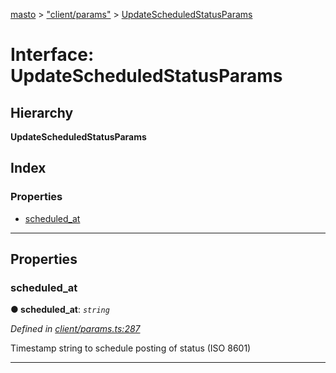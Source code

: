 [masto](../README.md) > ["client/params"](../modules/_client_params_.md) > [UpdateScheduledStatusParams](../interfaces/_client_params_.updatescheduledstatusparams.md)

# Interface: UpdateScheduledStatusParams

## Hierarchy

**UpdateScheduledStatusParams**

## Index

### Properties

* [scheduled_at](_client_params_.updatescheduledstatusparams.md#scheduled_at)

---

## Properties

<a id="scheduled_at"></a>

###  scheduled_at

**● scheduled_at**: *`string`*

*Defined in [client/params.ts:287](https://github.com/neet/masto.js/blob/886ec98/src/client/params.ts#L287)*

Timestamp string to schedule posting of status (ISO 8601)

___

